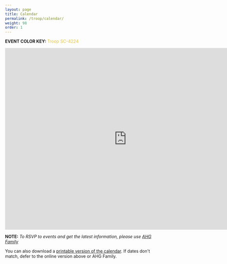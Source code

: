 ```yaml
---
layout: page
title: Calendar
permalink: /troop/calendar/
weight: 98
order: 1
---
```


__EVENT COLOR KEY:__
<span style="color: #e4c441">Troop SC-4224</span> <!--| <span style="color: #F6BF26">SC Upstate Area</span> | <span style="color: #0B8043">Southeast (SE) Region</span> | <span style="color: #4285F4">National Home Office</span>-->

<iframe src="https://calendar.google.com/calendar/embed?height=600&wkst=1&ctz=America%2FNew_York&showTz=0&showPrint=0&showTitle=0&src=ZWtxOTdpbGh2MDYzMDRsOTJjaTFhYnA1YW5qbzNpM3ZAaW1wb3J0LmNhbGVuZGFyLmdvb2dsZS5jb20&color=%23e4c441" style="border-width:0" width="800" height="600" frameborder="0" scrolling="no"></iframe>

__NOTE:__ *To RSVP to events and get the latest information, please use [AHG Family](https://www.ahgfamily.org/)*

You can also download a <a href="../../assets/docs/2025-2026_ahg_troop_calendar.pdf" target="_blank">printable version of the calendar</a>. If dates don't match, defer to the online version above or AHG Family.
